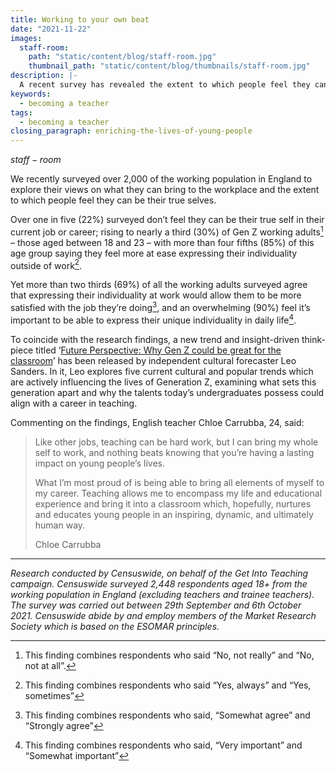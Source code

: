 ```yaml
---
title: Working to your own beat
date: "2021-11-22"
images:
  staff-room:
    path: "static/content/blog/staff-room.jpg"
    thumbnail_path: "static/content/blog/thumbnails/staff-room.jpg"
description: |-
  A recent survey has revealed the extent to which people feel they can be their true selves in the workplace.
keywords:
  - becoming a teacher
tags:
  - becoming a teacher
closing_paragraph: enriching-the-lives-of-young-people
---
```


$staff-room$

We recently surveyed over 2,000 of the working population in England to explore their views on what they can bring to the workplace and the extent to which people feel they can be their true selves.

Over one in five (22%) surveyed don’t feel they can be their true self in their current job or career; rising to nearly a third (30%) of Gen Z working adults[^1] – those aged between 18 and 23 – with more than four fifths (85%) of this age group saying they feel more at ease expressing their individuality outside of work[^2].

Yet more than two thirds (69%) of all the working adults surveyed agree that expressing their individuality at work would allow them to be more satisfied with the job they’re doing[^3], and an overwhelming (90%) feel it’s important to be able to express their unique individuality in daily life[^4]. 

To coincide with the research findings, a new trend and insight-driven think-piece titled ‘[Future Perspective: Why Gen Z could be great for the classroom](https://leoconsults.com/docs/Why-GenZ-Could-Be-Great-For-The-Classroom.pdf)’ has been released by independent cultural forecaster Leo Sanders. In it, Leo explores five current cultural and popular trends which are actively influencing the lives of Generation Z, examining what sets this generation apart and why the talents today’s undergraduates possess could align with a career in teaching.

Commenting on the findings, English teacher Chloe Carrubba, 24, said:

> Like other jobs, teaching can be hard work, but I can bring my whole self to work, and nothing beats knowing that you’re having a lasting impact on young people’s lives. 
>
> What I’m most proud of is being able to bring all elements of myself to my career. Teaching allows me to encompass my life and educational experience and bring it into a classroom which, hopefully, nurtures and educates young people in an inspiring, dynamic, and ultimately human way.
>
> Chloe Carrubba

---

*Research conducted by Censuswide, on behalf of the Get Into Teaching campaign. Censuswide surveyed 2,448 respondents aged 18+ from the working population in England (excluding teachers and trainee teachers). The survey was carried out between 29th September and 6th October 2021. Censuswide abide by and employ members of the Market Research Society which is based on the ESOMAR principles.*

[^1]:
    This finding combines respondents who said “No, not really” and “No, not at all”.

[^2]:
    This finding combines respondents who said “Yes, always” and “Yes, sometimes”

[^3]:
    This finding combines respondents who said, “Somewhat agree” and “Strongly agree”

[^4]:
    This finding combines respondents who said, “Very important” and “Somewhat important”
